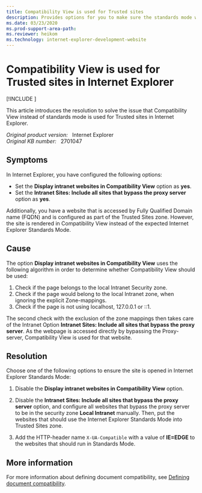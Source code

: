 ```yaml
---
title: Compatibility View is used for Trusted sites
description: Provides options for you to make sure the standards mode will be used for Trusted sites in Internet Explorer.
ms.date: 03/23/2020
ms.prod-support-area-path: 
ms.reviewer: heikom
ms.technology: internet-explorer-development-website
---
```

# Compatibility View is used for Trusted sites in Internet Explorer

[!INCLUDE [](../includes/browsers-important.md)]

This article introduces the resolution to solve the issue that Compatibility View instead of standards mode is used for Trusted sites in Internet Explorer.

_Original product version:_ &nbsp; Internet Explorer  
_Original KB number:_ &nbsp; 2701047

## Symptoms

In Internet Explorer, you have configured the following options:

- Set the **Display intranet websites in Compatibility View** option as **yes**.
- Set the **Intranet Sites: Include all sites that bypass the proxy server** option as **yes**.

Additionally, you have a website that is accessed by Fully Qualified Domain name (FQDN) and is configured as part of the Trusted Sites zone. However, the site is rendered in Compatibility View instead of the expected Internet Explorer Standards Mode.

## Cause

The option **Display intranet websites in Compatibility View** uses the following algorithm in order to determine whether Compatibility View should be used:

1. Check if the page belongs to the local Intranet Security zone.
2. Check if the page would belong to the local Intranet zone, when ignoring the explicit Zone-mappings.
3. Check if the page is not using localhost, 127.0.0.1 or ::1.

The second check with the exclusion of the zone mappings then takes care of the Intranet Option **Intranet Sites: Include all sites that bypass the proxy server**. As the webpage is accessed directly by bypassing the Proxy-server, Compatibility View is used for that website.

## Resolution

Choose one of the following options to ensure the site is opened in Internet Explorer Standards Mode:

1. Disable the **Display intranet websites in Compatibility View** option.

2. Disable the **Intranet Sites: Include all sites that bypass the proxy server** option, and configure all websites that bypass the proxy server to be in the security zone **Local Intranet** manually. Then, put the websites that should use the Internet Explorer Standards Mode into Trusted Sites zone.

3. Add the HTTP-header name `X-UA-Compatible` with a value of **IE=EDGE** to the websites that should run in Standards Mode.

## More information

For more information about defining document compatibility, see [Defining document compatibility](/previous-versions/windows/internet-explorer/ie-developer/compatibility/cc288325(v=vs.85)?).
